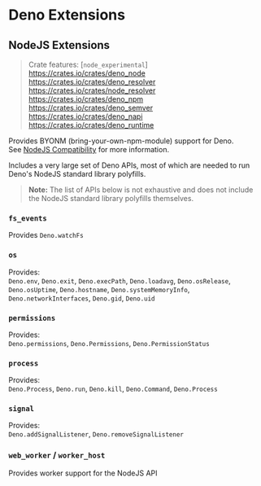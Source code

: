 # Deno Extensions
## NodeJS Extensions
> Crate features: [`node_experimental`]  
> <https://crates.io/crates/deno_node>  
> <https://crates.io/crates/deno_resolver>  
> <https://crates.io/crates/node_resolver>  
> <https://crates.io/crates/deno_npm>  
> <https://crates.io/crates/deno_semver>  
> <https://crates.io/crates/deno_napi>  
> <https://crates.io/crates/deno_runtime>  

Provides BYONM (bring-your-own-npm-module) support for Deno.  
See [NodeJS Compatibility](../advanced/nodejs_compatibility.md) for more information.


Includes a very large set of Deno APIs, most of which are needed to run Deno's NodeJS standard library polyfills.

> **Note:** The list of APIs below is not exhaustive and does not include the NodeJS standard library polyfills themselves.

### `fs_events`
Provides `Deno.watchFs`

### `os`
Provides:  
`Deno.env`, `Deno.exit`, `Deno.execPath`, `Deno.loadavg`, `Deno.osRelease`, `Deno.osUptime`, `Deno.hostname`, `Deno.systemMemoryInfo`, `Deno.networkInterfaces`, `Deno.gid`, `Deno.uid`


### `permissions`
Provides:  
`Deno.permissions`, `Deno.Permissions`, `Deno.PermissionStatus`

### `process`
Provides:  
`Deno.Process`, `Deno.run`, `Deno.kill`, `Deno.Command`, `Deno.Process`

### `signal`
Provides:  
`Deno.addSignalListener`, `Deno.removeSignalListener`

### `web_worker` / `worker_host`
Provides worker support for the NodeJS API